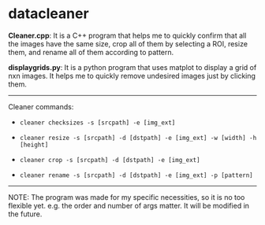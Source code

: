 # datacleaner

**Cleaner.cpp**: It is a C++ program that helps me to quickly confirm that all the images have the same size, crop all of them by selecting a ROI, resize them, and rename all of them according to pattern.

**displaygrids.py**: It is a python program that uses matplot to display a grid of nxn images. It helps me to quickly remove undesired images just by clicking them. 

____

Cleaner commands: 
- `cleaner checksizes -s [srcpath] -e [img_ext]` 

- `cleaner resize -s [srcpath] -d [dstpath] -e [img_ext] -w [width] -h [height]` 

- `cleaner crop -s [srcpath] -d [dstpath] -e [img_ext]` 

- `cleaner rename -s [srcpath] -d [dstpath] -e [img_ext] -p [pattern]` 

___

NOTE: The program was made for my specific necessities, so it is no too flexible yet. e.g. the order and number of args matter. It will be modified in the future.